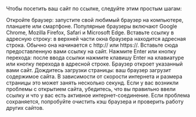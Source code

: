 Чтобы посетить ваш сайт по ссылке, следуйте этим простым шагам:

Откройте браузер: запустите свой любимый браузер на компьютере, планшете или смартфоне. Популярные браузеры включают Google Chrome, Mozilla Firefox, Safari и Microsoft Edge. Вставьте ссылку в адресную строку: в верхней части окна браузера находится адресная строка. Обычно она начинается с http:// или https://. Вставьте сюда предоставленную вами ссылку на сайт. Нажмите Enter или кнопку перехода: после ввода ссылки нажмите клавишу Enter на клавиатуре или кнопку перехода в адресной строке. Браузер откроет указанный вами сайт. Дождитесь загрузки страницы: ваш браузер загрузит содержимое сайта. В зависимости от скорости интернета и размера страницы это может занять несколько секунд. Если у вас возникли проблемы с открытием сайта, убедитесь, что вы правильно ввели ссылку и что у вас есть активное интернет-соединение. Если проблема сохраняется, попробуйте очистить кэш браузера и проверить работу других сайтов.

